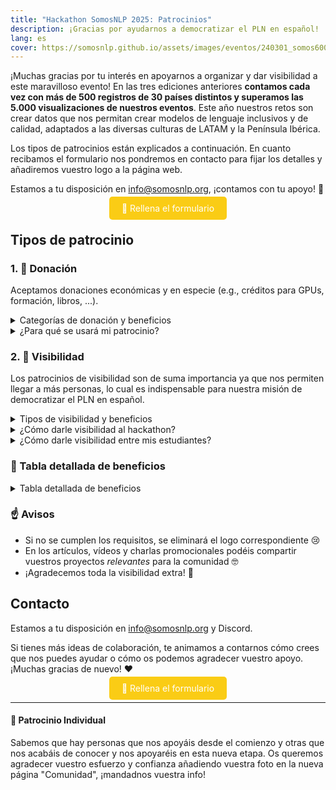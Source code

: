 ```yaml
---
title: "Hackathon SomosNLP 2025: Patrocinios"
description: ¡Gracias por ayudarnos a democratizar el PLN en español!
lang: es
cover: https://somosnlp.github.io/assets/images/eventos/240301_somos600m.jpg
---
```


¡Muchas gracias por tu interés en apoyarnos a organizar y dar visibilidad a este maravilloso evento! En las tres ediciones anteriores **contamos cada vez con más de 500 registros de 30 países distintos y superamos las 5.000 visualizaciones de nuestros eventos**. Este año nuestros retos son crear datos que nos permitan crear modelos de lenguaje inclusivos y de calidad, adaptados a las diversas culturas de LATAM y la Península Ibérica.

Los tipos de patrocinios están explicados a continuación. En cuanto recibamos el formulario nos pondremos en contacto para fijar los detalles y añadiremos vuestro logo a la página web.

Estamos a tu disposición en info@somosnlp.org, ¡contamos con tu apoyo! 💪

<center><a href="https://forms.gle/B8d5Z81xreioKfWC8" target="_blank" style="background-color:#FACC15; color:white; padding:10px 20px; text-decoration:none; border-radius:5px;">📝 Rellena el formulario</a></center>

## Tipos de patrocinio

### 1. 🚀 Donación

Aceptamos donaciones económicas y en especie (e.g., créditos para GPUs, formación, libros, ...).

<details>
<summary>Categorías de donación y beneficios</summary>

- **🥇 Oro**, donación total valorada en 2000€: logo grande en primer puesto, máxima visibilidad en RRSS, mención en eventos y posible artículo, vídeo o charla promocional.
- **🥈 Plata**, donación total valorada en 1000€: logo mediano en segundo puesto, visibilidad media en RRSS y posible artículo o vídeo promocional.
- **🥉 Bronce**, donación total valorada en 500€: logo mediano en tercer puesto y visibilidad en RRSS.

</details>

<details>
<summary>¿Para qué se usará mi patrocinio?</summary>

Nuestro hackathon es un evento gratuito, gracias a los patrocinios de Oro, Plata y Bronce podemos garantizar:
- Tiempo de computación en la nube
- Premios para los equipos ganadores
- Merchandising y sorteos para todo el mundo
- Streaming de calidad
- Buena gestión de este evento internacional online

Ejemplos de vales por premios y sorteos que podéis patrocinar: beca para un curso de pago, acceso a una plataforma de formación, libros de PLN/IA, merchandising específicamente creado para el hackathon, tiempo de computación, vale para tiendas de informática, etc.

Para determinar la categoría de patrocinio se calculará el valor total combinando donaciones y vales.

<center><a href="https://forms.gle/B8d5Z81xreioKfWC8" target="_blank" style="background-color:#FACC15; color:white; margin:20px 20px; padding:10px 20px; text-decoration:none; border-radius:5px;">📝 Rellena el formulario</a></center>

</details>


### 2. 📣 Visibilidad

Los patrocinios de visibilidad son de suma importancia ya que nos permiten llegar a más personas, lo cual es indispensable para nuestra misión de democratizar el PLN en español.

<details>
<summary>Tipos de visibilidad y beneficios</summary>

- **🤗 Comunidad**, dar visibilidad al hackathon en general: logo pequeño y visibilidad en RRSS.
- **🎓 Universidad**, dar visibilidad al hackathon entre tu alumnado y grupos de investigación: logo pequeño y visibilidad en RRSS.

</details>

<details>
<summary>¿Cómo darle visibilidad al hackathon?</summary>

Para consideraros patrocinio de Comunidad 🤗 os pedimos:
- Publicar posts / mencionar en podcast / newsletter animando a participar antes del 31 de marzo
- Publicar posts animando a participar antes del 31 de marzo
- Publicar posts anunciando los días de keynotes
- Publicar posts / blog anunciando los resultados del hackathon
- RT / comentar las publicaciones en las que os mencionemos

<center><a href="https://forms.gle/B8d5Z81xreioKfWC8" target="_blank" style="background-color:#FACC15; color:white; padding:10px 20px; text-d∫ecoration:none; border-radius:5px;">📝 Rellena el formulario</a></center>

</details>

<!--
<details>
<summary>¿Cómo darle visibilidad a una ponencia o mentoría?</summary>

Form: Expert: Visibilidad de una ponencia o mentoría impartida por alguien de tu organización (mín. 3 publicaciones)

Para que la entidad a la que pertenece la persona que imparte la ponencia/mentoría se considere patrocinadora Expert tiene que:
- Publicar posts / mencionar en podcast / newsletter animando a participar en el hackathon antes del 15 de febrero (incluido)
- Publicar posts anunciando la keynote/mentoría una semana antes del evento
- Publicar posts anunciando la keynote/mentoría un día antes del evento
- RT / comentar las publicaciones en las que os mencionemos

Disclaimer: si quieres promocionar tu producto en una charla debes contar con un patrocinio de tipo Oro.

¡Contáctanos ya para compartir tu experiencia!

Enlaces útiles:
- [🔊 Propón una keynote](https://forms.gle/YpUvifDNLG6E56Cy9)
- [🧑‍🏫 Ofrece una mentoría](https://forms.gle/7UmsVDnFmNo1pCrf9)

<center><a href="https://forms.gle/sEkxstwbJSRYpgDa8" target="_blank" style="background-color:#FACC15; color:white; padding:10px 20px; text-decoration:none; border-radius:5px;">📝 Rellena el formulario</a></center>
</details>
-->

<details>
<summary>¿Cómo darle visibilidad entre mis estudiantes?</summary>

Lo que pedimos a las universidades colaboradoras:
- Publicar posts animando a participar antes del 31 de marzo
- Publicar noticia, blog o similar en su página web antes del 31 de marzo
- Publicar posts / blog anunciando los resultados del hackathon, (¡claramente pueden centrarse en los proyectos de sus estudiantes!)
- Presentar al menos 1 equipo de estudiantes al hackathon

Enlaces útiles:
- [🎓 Info para universidades](https://somosnlp.org/hackathon-2025/universidades)

<center><a href="https://forms.gle/B8d5Z81xreioKfWC8" target="_blank" style="background-color:#FACC15; color:white; padding:10px 20px; text-decoration:none; border-radius:5px;">📝 Rellena el formulario</a></center>
</details>


### 👀 Tabla detallada de beneficios

<details>
<summary>Tabla detallada de beneficios</summary>

| | Oro | Plata | Bronce | Visibilidad |
|-| --------|-----|-------|--------|-----------|
| Logo en la página web del hackathon y la de registro | ✅ L | ✅ M | ✅ M | ✅ S |
| Logo en la página "Comunidad" (orden) | ✅ 1º | ✅ 2º | ✅ 3º | ✅ 4º |
| Agradecimiento en RRSS y anuncio colaboración | ✅ | ✅ | ✅ | ✅ |
| Etiquetas en posts (mínimo) | ✅ 15 | ✅ 15 | ✅ 10 | ✅ 5 | 
| Post en RRSS presentando vuestra misión y proyectos | ✅ In+X | ✅ In+X | ✅ X | ❌ |
| Mención en un artículo describiendo los patrocinios | ✅ | ✅ | ✅ | ❌ |
| Mención en directo en la inauguración y clausura | ✅ | ✅ | ❌ | ❌ |
| Artículo de blog promocional * | ✅ | ✅ | ❌ | ❌ |
| Vídeo promocional (3') * | ✅ | ✅ | ❌ | ❌  |
| Charla promocional (30') * | ✅ | ❌ | ❌ | ❌ |
| Mención y enlace en la leaderboard | ❌ | ❌ |❌ | ❌ |
| Mención en un artículo de blog describiendo la creación de la leaderboard | ❌ | ❌ |❌ | ❌ |
<!--
| Aparición en la pantalla de espera antes del comienzo de los eventos | ✅ | ❌ | ❌ | ❌ |

| Acceso a los CVs de participantes en búsqueda de empleo ?? | ✅ | ✅  | ❌ | ❌ | 
-->

</details>

### ☝️ Avisos

- Si no se cumplen los requisitos, se eliminará el logo correspondiente 😢
- En los artículos, vídeos y charlas promocionales podéis compartir vuestros proyectos *relevantes* para la comunidad 🤓 
- ¡Agradecemos toda la visibilidad extra! 🤩

## Contacto

Estamos a tu disposición en info@somosnlp.org y Discord.

Si tienes más ideas de colaboración, te animamos a contarnos cómo crees que nos puedes ayudar o cómo os podemos agradecer vuestro apoyo. ¡Muchas gracias de nuevo! ❤️

<center><a href="https://forms.gle/B8d5Z81xreioKfWC8" target="_blank" style="background-color:#FACC15; color:white; padding:10px 20px; text-decoration:none; border-radius:5px;">📝 Rellena el formulario</a></center>

---

#### 💛 Patrocinio Individual

Sabemos que hay personas que nos apoyáis desde el comienzo y otras que nos acabáis de conocer y nos apoyaréis en esta nueva etapa. Os queremos agradecer vuestro esfuerzo y confianza añadiendo vuestra foto en la nueva página "Comunidad", ¡mandadnos vuestra info!
